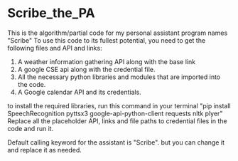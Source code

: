# Scribe_the_PA
This is the algorithm/partial code for my personal assistant program names "Scribe"
To use this code to its fullest potential, you need to get the following files and API and links:
1. A weather information gathering API along with the base link
2. A google CSE api along with the credential file. 
3. All the necessary python libraries and modules that are imported into the code.
4. A Google calendar API and its credentials.

to install the required libraries, run this command in your terminal "pip install SpeechRecognition pyttsx3 google-api-python-client requests nltk plyer"
Replace all the placeholder API, links and file paths to credential files in the code and run it.

Default calling keyword for the assistant is "Scribe". but you can change it and replace it as needed.
